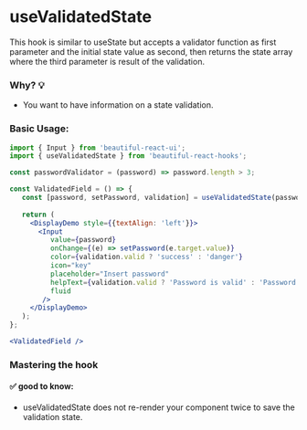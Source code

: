 # useValidatedState

This hook is similar to useState but accepts a validator function as first parameter and the initial state value as 
second, then returns the state array where the third parameter is result of the validation.

### Why? 💡

- You want to have information on a state validation.

### Basic Usage:

```jsx harmony
import { Input } from 'beautiful-react-ui';
import { useValidatedState } from 'beautiful-react-hooks'; 

const passwordValidator = (password) => password.length > 3;

const ValidatedField = () => {
   const [password, setPassword, validation] = useValidatedState(passwordValidator, 'sk8');
   
   return (
     <DisplayDemo style={{textAlign: 'left'}}>
       <Input 
          value={password} 
          onChange={(e) => setPassword(e.target.value)} 
          color={validation.valid ? 'success' : 'danger'} 
          icon="key"
          placeholder="Insert password"
          helpText={validation.valid ? 'Password is valid' : 'Password is too short'}
          fluid
        />
     </DisplayDemo>
   );
};

<ValidatedField />
```

### Mastering the hook

#### ✅ good to know:
 
- useValidatedState does not re-render your component twice to save the validation state.